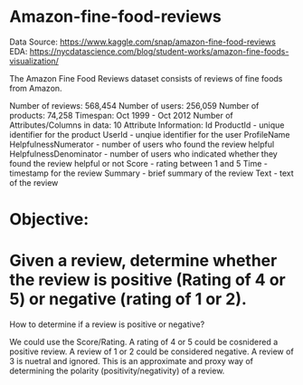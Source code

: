 # Amazon-fine-food-reviews

Data Source: https://www.kaggle.com/snap/amazon-fine-food-reviews 
EDA: https://nycdatascience.com/blog/student-works/amazon-fine-foods-visualization/

The Amazon Fine Food Reviews dataset consists of reviews of fine foods from Amazon.

Number of reviews: 568,454
Number of users: 256,059
Number of products: 74,258
Timespan: Oct 1999 - Oct 2012
Number of Attributes/Columns in data: 10 
Attribute Information:
Id
ProductId - unique identifier for the product
UserId - unqiue identifier for the user
ProfileName
HelpfulnessNumerator - number of users who found the review helpful
HelpfulnessDenominator - number of users who indicated whether they found the review helpful or not
Score - rating between 1 and 5
Time - timestamp for the review
Summary - brief summary of the review
Text - text of the review

# Objective:
# Given a review, determine whether the review is positive (Rating of 4 or 5) or negative (rating of 1 or 2).

How to determine if a review is positive or negative?

We could use the Score/Rating. A rating of 4 or 5 could be cosnidered a positive review. 
A review of 1 or 2 could be considered negative. A review of 3 is nuetral and ignored. 
This is an approximate and proxy way of determining the polarity (positivity/negativity) of a review. 
